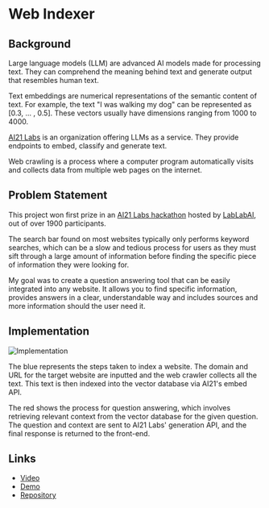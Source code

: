 # Web Indexer

## <span> Background </span>

Large language models (LLM) are advanced AI models made for processing text. They can comprehend the meaning behind text and generate output that resembles human text.

Text embeddings are numerical representations of the semantic content of text. For example, the text "I was walking my dog" can be represented as [0.3, ... , 0.5]. These vectors usually have dimensions ranging from 1000 to 4000.

[AI21 Labs](https://www.ai21.com/) is an organization offering LLMs as a service. They provide endpoints to embed, classify and generate text.

Web crawling is a process where a computer program automatically visits and collects data from multiple web pages on the internet.

## <span> Problem Statement </span>

This project won first prize in an [AI21 Labs hackathon](https://lablab.ai/event/ai21-labs-hackathon) hosted by [LabLabAI](https://lablab.ai/), out of over 1900 participants.

The search bar found on most websites typically only performs keyword searches, which can be a slow and tedious process for users as they must sift through a large amount of information before finding the specific piece of information they were looking for.

My goal was to create a question answering tool that can be easily integrated into any website. It allows you to find specific information, provides answers in a clear, understandable way and includes sources and more information should the user need it.

## <span> Implementation </span>

![Implementation](images/web_indexer/diagram.png)

The blue represents the steps taken to index a website. The domain and URL for the target website are inputted and the web crawler collects all the text. This text is then indexed into the vector database via AI21's embed API.

The red shows the process for question answering, which involves retrieving relevant context from the vector database for the given question. The question and context are sent to AI21 Labs' generation API, and the final response is returned to the front-end.

## <span> Links </span>

- [Video](https://lablab.ai/event/ai21-labs-hackathon/olympia/webindexer)
- [Demo](https://kael558-webindexer-app-do3nd1.streamlit.app/)
- [Repository](https://github.com/kael558/WebIndexer)
